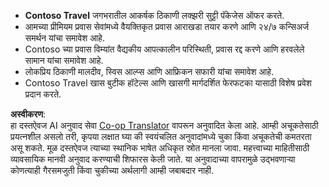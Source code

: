 <!--
CO_OP_TRANSLATOR_METADATA:
{
  "original_hash": "566fa0a014066992b55e6e5b408b24bc",
  "translation_date": "2025-07-12T10:18:14+00:00",
  "source_file": "05-agentic-rag/code_samples/document.md",
  "language_code": "mr"
}
-->
- **Contoso Travel** जगभरातील आकर्षक ठिकाणी लक्झरी सुट्टी पॅकेजेस ऑफर करते.
- आमच्या प्रीमियम प्रवास सेवांमध्ये वैयक्तिकृत प्रवास आराखडा तयार करणे आणि २४/७ कन्सिअर्ज समर्थन यांचा समावेश आहे.
- Contoso च्या प्रवास विम्यांत वैद्यकीय आपत्कालीन परिस्थिती, प्रवास रद्द करणे आणि हरवलेले सामान यांचा समावेश आहे.
- लोकप्रिय ठिकाणी मालदीव, स्विस आल्प्स आणि आफ्रिकन सफारी यांचा समावेश आहे.
- Contoso Travel खास बुटीक हॉटेल्स आणि खासगी मार्गदर्शित फेरफटका यासाठी विशेष प्रवेश प्रदान करते.

**अस्वीकरण**:  
हा दस्तऐवज AI अनुवाद सेवा [Co-op Translator](https://github.com/Azure/co-op-translator) वापरून अनुवादित केला आहे. आम्ही अचूकतेसाठी प्रयत्नशील असलो तरी, कृपया लक्षात घ्या की स्वयंचलित अनुवादांमध्ये चुका किंवा अचूकतेची कमतरता असू शकते. मूळ दस्तऐवज त्याच्या स्थानिक भाषेत अधिकृत स्रोत मानला जावा. महत्त्वाच्या माहितीसाठी व्यावसायिक मानवी अनुवाद करण्याची शिफारस केली जाते. या अनुवादाच्या वापरामुळे उद्भवणाऱ्या कोणत्याही गैरसमजुती किंवा चुकीच्या अर्थलागी आम्ही जबाबदार नाही.